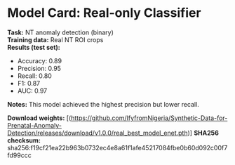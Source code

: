 # Model Card: Real-only Classifier

**Task:** NT anomaly detection (binary)  
**Training data:** Real NT ROI crops  
**Results (test set):**  
- Accuracy: 0.89  
- Precision: 0.95  
- Recall: 0.80  
- F1: 0.87  
- AUC: 0.97  

**Notes:** This model achieved the highest precision but lower recall.  

**Download weights:** [(https://github.com/IfyfromNigeria/Synthetic-Data-for-Prenatal-Anomaly-Detection/releases/download/v1.0.0/real_best_model_enet.pth)]
**SHA256 checksum:**
sha256:f19cf21ea22b963b0732ec4e8a61f1afe45217084fbe0b60d092c00f7fd99ccc
